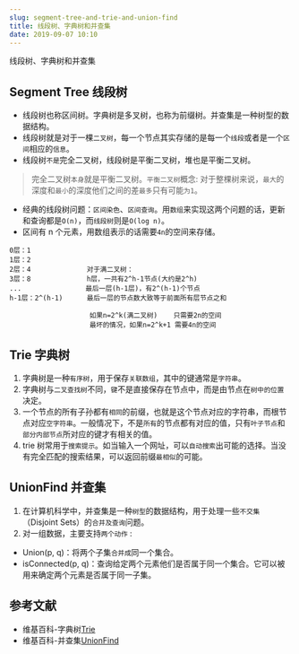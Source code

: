 ```yaml
---
slug: segment-tree-and-trie-and-union-find
title: 线段树、字典树和并查集
date: 2019-09-07 10:10
---
```


线段树、字典树和并查集

<!--truncate-->

## Segment Tree 线段树

- 线段树也称区间树。字典树是多叉树，也称为前缀树。并查集是一种树型的数据结构。
- 线段树就是对于一棵`二叉树`，每一个节点其实存储的是每一个`线段`或者是一个`区间`相应的`信息`。
- 线段树`不是`完全二叉树，线段树是平衡二叉树，堆也是平衡二叉树。

> 完全二叉树`本身`就是平衡二叉树。`平衡二叉树`概念: 对于整棵树来说，`最大`的深度和`最小`的深度他们之间的差`最多`只有可能`为1`。

- 经典的线段树问题：`区间染色`、`区间查询`。用`数组`来实现这两个问题的话，更新和查询都是`O(n)`，而`线段树`则是`O(log n)`。
- 区间有 n 个元素，用数组表示的话需要`4n`的空间来存储。

```
0层：1
1层：2
2层：4              对于满二叉树：
3层：8              h层，一共有2^h-1节点(大约是2^h)
...                最后一层(h-1层)，有2^(h-1)个节点
h-1层：2^(h-1)      最后一层的节点数大致等于前面所有层节点之和

                    如果n=2^k(满二叉树)    只需要2n的空间
                    最坏的情况，如果n=2^k+1 需要4n的空间
```

## Trie 字典树

1. 字典树是一种`有序树`，用于保存`关联数组`，其中的键通常是`字符串`。
2. 字典树与`二叉查找树`不同，`键`不是直接保存在节点中，而是由节点在`树中的位置`决定。
3. 一个节点的所有子孙都有`相同`的前缀，也就是这个节点对应的字符串，而根节点对应`空字符串`。一般情况下，不是`所有`的节点都有对应的值，只有`叶子节点`和`部分内部节点`所对应的键才有相关的值。
4. trie 树常用于`搜索提示`。如当输入一个网址，可以`自动搜索`出可能的选择。当没有完全匹配的搜索结果，可以返回前缀`最相似`的可能。

## UnionFind 并查集

1. 在计算机科学中，并查集是一种`树型`的数据结构，用于处理一些`不交集`（Disjoint Sets）的`合并及查询`问题。
2. 对一组数据，主要支持`两个动作` :

- Union(p, q)：将两个子集`合并成`同一个集合。
- isConnected(p, q)：查询给定两个元素他们是否属于同一个集合。它可以被用来确定两个元素是否属于同一子集。

## 参考文献

- 维基百科-字典树[Trie](https://zh.wikipedia.org/wiki/Trie)
- 维基百科-并查集[UnionFind](https://zh.wikipedia.org/wiki/%E5%B9%B6%E6%9F%A5%E9%9B%86)
